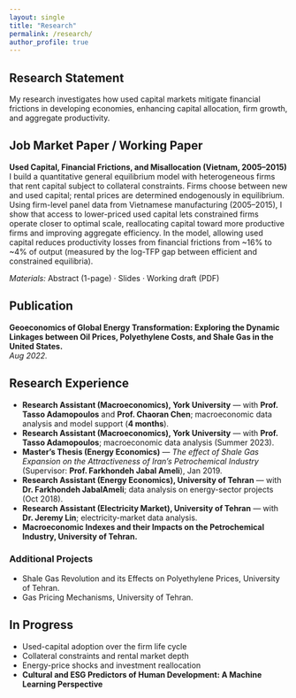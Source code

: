 ```yaml
---
layout: single
title: "Research"
permalink: /research/
author_profile: true
---
```


## Research Statement
My research investigates how used capital markets mitigate financial frictions in developing economies, enhancing capital allocation, firm growth, and aggregate productivity.

## Job Market Paper / Working Paper
**Used Capital, Financial Frictions, and Misallocation (Vietnam, 2005–2015)**  
I build a quantitative general equilibrium model with heterogeneous firms that rent capital subject to collateral constraints. Firms choose between new and used capital; rental prices are determined endogenously in equilibrium. Using firm-level panel data from Vietnamese manufacturing (2005–2015), I show that access to lower-priced used capital lets constrained firms operate closer to optimal scale, reallocating capital toward more productive firms and improving aggregate efficiency. In the model, allowing used capital reduces productivity losses from financial frictions from ~16% to ~4% of output (measured by the log-TFP gap between efficient and constrained equilibria).

*Materials:* Abstract (1-page) · Slides · Working draft (PDF)

## Publication
**Geoeconomics of Global Energy Transformation: Exploring the Dynamic Linkages between Oil Prices, Polyethylene Costs, and Shale Gas in the United States.**  
*Aug 2022.*

## Research Experience
- **Research Assistant (Macroeconomics), York University** — with **Prof. Tasso Adamopoulos** and **Prof. Chaoran Chen**; macroeconomic data analysis and model support (**4 months**).
- **Research Assistant (Macroeconomics), York University** — with **Prof. Tasso Adamopoulos**; macroeconomic data analysis (Summer 2023).
- **Master’s Thesis (Energy Economics)** — *The effect of Shale Gas Expansion on the Attractiveness of Iran’s Petrochemical Industry* (Supervisor: **Prof. Farkhondeh Jabal Ameli**), Jan 2019.
- **Research Assistant (Energy Economics), University of Tehran** — with **Dr. Farkhondeh JabalAmeli**; data analysis on energy-sector projects (Oct 2018).
- **Research Assistant (Electricity Market), University of Tehran** — with **Dr. Jeremy Lin**; electricity-market data analysis.
- **Macroeconomic Indexes and their Impacts on the Petrochemical Industry, University of Tehran.**

### Additional Projects
- Shale Gas Revolution and its Effects on Polyethylene Prices, University of Tehran.  
- Gas Pricing Mechanisms, University of Tehran.



## In Progress
- Used-capital adoption over the firm life cycle  
- Collateral constraints and rental market depth  
- Energy-price shocks and investment reallocation  
- **Cultural and ESG Predictors of Human Development: A Machine Learning Perspective**
